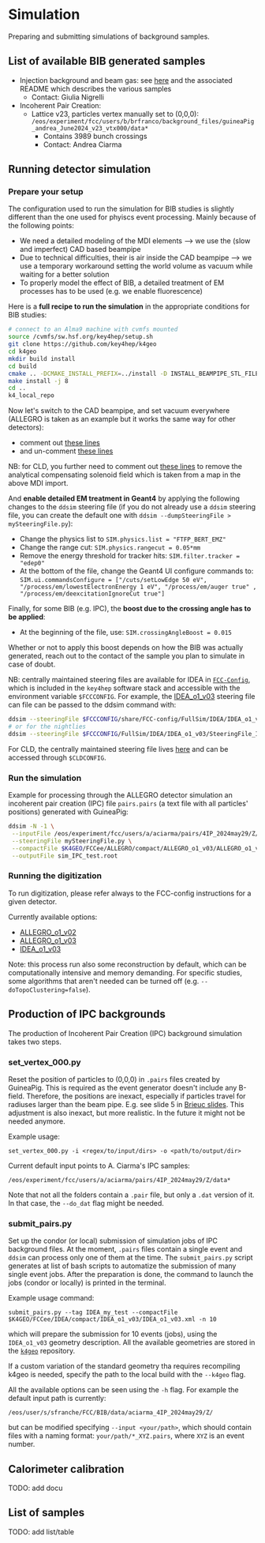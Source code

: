 # Simulation

Preparing and submitting simulations of background samples.

## List of available BIB generated samples

- Injection background and beam gas: see [here](https://cernbox.cern.ch/files/link/public/VzSH9kK1VCZl0dK?items-per-page=100&files-public-link-view-mode=resource-table&tiles-size=2) and the associated README which describes the various samples
	- Contact: Giulia Nigrelli
- Incoherent Pair Creation:
	- Lattice v23, particles vertex manually set to (0,0,0): `/eos/experiment/fcc/users/b/brfranco/background_files/guineaPig_andrea_June2024_v23_vtx000/data*`
		- Contains 3989 bunch crossings
		- Contact: Andrea Ciarma

## Running detector simulation
### Prepare your setup
The configuration used to run the simulation for BIB studies is slightly different than the one used for phyiscs event processing. Mainly because of the following points:
- We need a detailed modeling of the MDI elements --> we use the (slow and imperfect) CAD based beampipe
- Due to technical difficulties, their is air inside the CAD beampipe --> we use a temporary workaround setting the world volume as vacuum while waiting for a better solution
- To properly model the effect of BIB, a detailed treatment of EM processes has to be used (e.g. we enable fluorescence)

Here is a **full recipe to run the simulation** in the appropriate conditions for BIB studies:
```bash
# connect to an Alma9 machine with cvmfs mounted
source /cvmfs/sw.hsf.org/key4hep/setup.sh
git clone https://github.com/key4hep/k4geo
cd k4geo
mkdir build install
cd build
cmake .. -DCMAKE_INSTALL_PREFIX=../install -D INSTALL_BEAMPIPE_STL_FILES=ON
make install -j 8
cd ..
k4_local_repo
```
Now let's switch to the CAD beampipe, and set vacuum everywhere (ALLEGRO is taken as an example but it works the same way for other detectors):
- comment out [these lines](https://github.com/key4hep/k4geo/blob/main/FCCee/ALLEGRO/compact/ALLEGRO_o1_v03/ALLEGRO_o1_v03.xml#L34-L35)
- and un-comment [these lines](https://github.com/key4hep/k4geo/blob/main/FCCee/ALLEGRO/compact/ALLEGRO_o1_v03/ALLEGRO_o1_v03.xml#L40-L41)

NB: for CLD, you further need to comment out [these lines](https://github.com/key4hep/k4geo/blob/main/FCCee/CLD/compact/CLD_o2_v08/CLD_o2_v08.xml#L401-L415) to remove the analytical compensating solenoid field which is taken from a map in the above MDI import.

And **enable detailed EM treatment in Geant4** by applying the following changes to the `ddsim` steering file (if you do not already use a `ddsim` steering file, you can create the default one with `ddsim --dumpSteeringFile > mySteeringFile.py`):
- Change the physics list to `SIM.physics.list = "FTFP_BERT_EMZ"`
- Change the range cut: `SIM.physics.rangecut = 0.05*mm`
- Remove the energy threshold for tracker hits: `SIM.filter.tracker = "edep0"`
- At the bottom of the file, change the Geant4 UI configure commands to: `SIM.ui.commandsConfigure = ["/cuts/setLowEdge 50 eV", "/process/em/lowestElectronEnergy 1 eV", "/process/em/auger true" , "/process/em/deexcitationIgnoreCut true"]`

Finally, for some BIB (e.g. IPC), the **boost due to the crossing angle has to be applied**:
- At the beginning of the file, use: `SIM.crossingAngleBoost = 0.015`

Whether or not to apply this boost depends on how the BIB was actually generated, reach out to the contact of the sample you plan to simulate in case of doubt.

NB: centrally maintained steering files are available for IDEA in [`FCC-Config`](https://github.com/HEP-FCC/FCC-config), which is included in the `key4hep` software stack and accessible with the environment variable `$FCCCONFIG`. For example, the [IDEA_o1_v03](https://github.com/HEP-FCC/FCC-config/blob/main/FCCee/FullSim/IDEA/IDEA_o1_v03/SteeringFile_IDEA_o1_v03.py) steering file can file can be passed to the ddsim command with:
```bash
ddsim --steeringFile $FCCCONFIG/share/FCC-config/FullSim/IDEA/IDEA_o1_v03/SteeringFile_IDEA_o1_v03.py ...
# or for the nightlies
ddsim --steeringFile $FCCCONFIG/FullSim/IDEA/IDEA_o1_v03/SteeringFile_IDEA_o1_v03.py ...
```
For CLD, the centrally maintained steering file lives [here](https://github.com/key4hep/CLDConfig/blob/main/CLDConfig/cld_steer.py) and can be accessed through `$CLDCONFIG`.

### Run the simulation

Example for processing through the ALLEGRO detector simulation an incoherent pair creation (IPC) file `pairs.pairs` (a text file with all particles' positions) generated with GuineaPig:

```bash
ddsim -N -1 \
 --inputFile /eos/experiment/fcc/users/a/aciarma/pairs/4IP_2024may29/Z/data1/pairs.pairs \
 --steeringFile mySteeringFile.py \
 --compactFile $K4GEO/FCCee/ALLEGRO/compact/ALLEGRO_o1_v03/ALLEGRO_o1_v03.xml \
 --outputFile sim_IPC_test.root
```

### Running the digitization

To run digitization, please refer always to the FCC-config instructions for a given detector.

Currently available options:
- [ALLEGRO_o1_v02](https://github.com/HEP-FCC/FCC-config/tree/main/FCCee/FullSim/ALLEGRO/ALLEGRO_o1_v02#running-the-digitization-and-reconstruction)
- [ALLEGRO_o1_v03](https://github.com/HEP-FCC/FCC-config/tree/main/FCCee/FullSim/ALLEGRO/ALLEGRO_o1_v03#running-the-digitization-and-reconstruction)
- [IDEA_o1_v03](https://github.com/HEP-FCC/FCC-config/tree/main/FCCee/FullSim/IDEA/IDEA_o1_v03#running-the-digitization-and-reconstruction)


Note: this process run also some reconstruction by default, which can be computationally intensive and memory demanding.
For specific studies, some algorithms that aren't needed can be turned off (e.g. `--doTopoClustering=false`).

## Production of IPC backgrounds

The production of Incoherent Pair Creation (IPC) background simulation takes two steps.

### set_vertex_000.py
Reset the position of particles to (0,0,0) in `.pairs` files 
created by GuineaPig. This is required as the event generator doesn't
include any B-field. Therefore, the positions are inexact, especially if
particles travel for radiuses larger than the beam pipe.
E.g. see slide 5 in
[Brieuc slides](https://indico.cern.ch/event/1559862/contributions/6608302/attachments/3107855/5508385/20250721_StatusOfBkgStudiesWrtSoftware.pdf).
This adjustment is also inexact, but more realistic.
In the future it might not be needed anymore.

Example usage:
```
set_vertex_000.py -i <regex/to/input/dirs> -o <path/to/output/dir>
```
Current default input points to A. Ciarma's IPC samples:
```
/eos/experiment/fcc/users/a/aciarma/pairs/4IP_2024may29/Z/data*
```
Note that not all the folders contain a `.pair` file, 
but only a `.dat` version of it. In that case, the `--do_dat` flag might be needed.


### submit_pairs.py

Set up the condor (or local) submission of simulation jobs of 
IPC background files.
At the moment, `.pairs` files contain a single event
and `ddsim` can process only one of them at the time.
The  `submit_pairs.py` script generates at list of bash scripts
to automatize the submission of many single event jobs.
After the preparation is done, the command to launch the jobs
(condor or locally) is printed in the terminal.

Example usage command:
```
submit_pairs.py --tag IDEA_my_test --compactFile $K4GEO/FCCee/IDEA/compact/IDEA_o1_v03/IDEA_o1_v03.xml -n 10
```
which will prepare the submission for 10 events (jobs),
using the `IDEA_o1_v03` geometry description.
All the available geometries are stored in the
[`k4geo`](https://github.com/key4hep/k4geo/tree/main)
repository.


If a custom variation of the standard geometry 
tha requires recompiling k4geo is needed,
specify the path to the local build with the `--k4geo` flag.

All the available options can be seen using the `-h` flag.
For example the default input path is currently:
```
/eos/user/s/sfranche/FCC/BIB/data/aciarma_4IP_2024may29/Z/
``` 
but can be modified specifying `--input <your/path>`,
which should contain files with a naming format: `your/path/*_XYZ.pairs`,
where `XYZ` is an event number.


## Calorimeter calibration

TODO: add docu

## List of samples

TODO: add list/table


